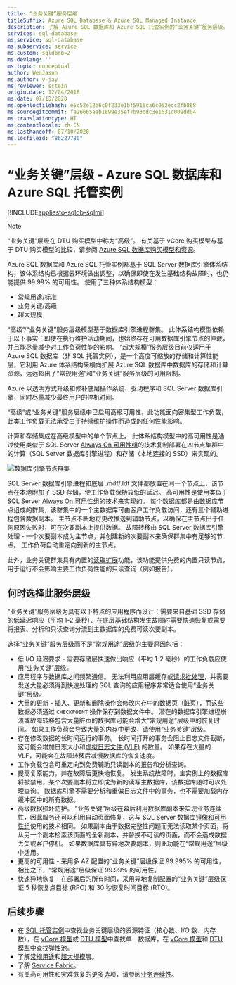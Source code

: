 ```yaml
---
title: “业务关键”服务层级
titleSuffix: Azure SQL Database & Azure SQL Managed Instance
description: 了解 Azure SQL 数据库和 Azure SQL 托管实例的“业务关键”服务层级。
services: sql-database
ms.service: sql-database
ms.subservice: service
ms.custom: sqldbrb=2
ms.devlang: ''
ms.topic: conceptual
author: WenJason
ms.author: v-jay
ms.reviewer: sstein
origin.date: 12/04/2018
ms.date: 07/13/2020
ms.openlocfilehash: e5c52e12a6c0f233e1bf5915ca6c052ecc2fb868
ms.sourcegitcommit: fa26665aab1899e35ef7b93ddc3e1631c009dd04
ms.translationtype: HT
ms.contentlocale: zh-CN
ms.lasthandoff: 07/10/2020
ms.locfileid: "86227780"
---
```

# <a name="business-critical-tier---azure-sql-database-and-azure-sql-managed-instance"></a>“业务关键”层级 - Azure SQL 数据库和 Azure SQL 托管实例 
[!INCLUDE[appliesto-sqldb-sqlmi](../includes/appliesto-sqldb-sqlmi.md)]

> [!NOTE]
> “业务关键”层级在 DTU 购买模型中称为“高级”。 有关基于 vCore 购买模型与基于 DTU 购买模型的比较，请参阅 [Azure SQL 数据库购买模型和资源](purchasing-models.md)。

Azure SQL 数据库和 Azure SQL 托管实例都基于 SQL Server 数据库引擎体系结构，该体系结构已根据云环境做出调整，以确保即使在发生基础结构故障时，也仍能提供 99.99% 的可用性。 使用了三种体系结构模型：
- 常规用途/标准 
- 业务关键/高级
- 超大规模

“高级”/“业务关键”服务层级模型基于数据库引擎进程群集。 此体系结构模型依赖于以下事实：即使在执行维护活动期间，也始终存在可用数据库引擎节点的仲裁，并且能尽量减少对工作负荷性能的影响。 “超大规模”服务层级目前仅适用于 Azure SQL 数据库（非 SQL 托管实例），是一个高度可缩放的存储和计算性能层，它利用 Azure 体系结构来横向扩展 Azure SQL 数据库中数据库的存储和计算资源，远远超出了“常规用途”和“业务关键”服务层级的可用限制。

Azure 以透明方式升级和修补底层操作系统、驱动程序和 SQL Server 数据库引擎，同时尽量减少最终用户的停机时间。 

“高级”或“业务关键”服务层级中已启用高级可用性，此功能面向密集型工作负载，此类工作负载无法承受由于持续维护操作而造成的任何性能影响。

计算和存储集成在高级模型中的单个节点上。 此体系结构模型中的高可用性是通过使用类似于 SQL Server [Always On 可用性组](https://docs.microsoft.com/sql/database-engine/availability-groups/windows/overview-of-always-on-availability-groups-sql-server)的技术复制部署在四节点集群中的计算（SQL Server 数据库引擎进程）和存储（本地连接的 SSD）来实现的。

![数据库引擎节点群集](./media/service-tier-business-critical/business-critical-service-tier.png)

SQL Server 数据库引擎进程和底层 .mdf/.ldf 文件都放置在同一个节点上，该节点在本地附加了 SSD 存储，使工作负载保持较低的延迟。 高可用性是使用类似于 SQL Server [Always On 可用性组](https://docs.microsoft.com/sql/database-engine/availability-groups/windows/overview-of-always-on-availability-groups-sql-server)的技术来实现的。 每个数据库都是由数据库节点组成的群集，该群集中的一个主数据库可由客户工作负载访问，还有三个辅助进程包含数据副本。 主节点不断地将更改推送到辅助节点，以确保在主节点出于任何原因失败时，可在次要副本上提供数据。 故障转移由 SQL Server 数据库引擎处理 - 一个次要副本成为主节点，并创建新的次要副本来确保群集中有足够的节点。 工作负荷自动重定向到新的主节点。

此外，业务关键群集具有内置的[读取扩展](read-scale-out.md)功能，该功能提供免费的内置只读节点，用于运行不会影响主要工作负荷性能的只读查询（例如报告）。

## <a name="when-to-choose-this-service-tier"></a>何时选择此服务层级

“业务关键”服务层级为具有以下特点的应用程序而设计：需要来自基础 SSD 存储的低延迟响应（平均 1-2 毫秒）、在底层基础结构发生故障时需要快速恢复或需要将报表、分析和只读查询分流到主数据库的免费可读次要副本。

选择“业务关键”服务层级而不是“常规用途”层级的主要原因包括：
- 低 I/O 延迟要求 - 需要存储层快速做出响应（平均 1-2 毫秒）的工作负载应使用“业务关键”层级。 
- 应用程序与数据库之间频繁通信。 无法利用应用层缓存或[请求批处理](../performance-improve-use-batching.md)，并需要发送大量必须得到快速处理的 SQL 查询的应用程序非常适合使用“业务关键”层级。
- 大量的更新 - 插入、更新和删除操作会修改内存中的数据页（脏页），而这些数据必须通过 `CHECKPOINT` 操作保存到数据文件中。 潜在的数据库引擎进程崩溃或故障转移包含大量脏页的数据库可能会增大“常规用途”层级中的恢复时间。 如果工作负荷会导致大量的内存中更改，请使用“业务关键”层级。 
- 存在修改数据的长时间运行的事务。 长时间打开的事务会阻止日志文件截断，这可能会增加日志大小和[虚拟日志文件 (VLF)](https://docs.microsoft.com/sql/relational-databases/sql-server-transaction-log-architecture-and-management-guide#physical_arch) 的数量。 如果存在大量的 VLF，可能会在故障转移后减慢数据库的恢复速度。
- 工作负载包含可重定向到免费辅助只读副本的报告和分析查询。
- 提高复原能力，并在故障后更快地恢复。 发生系统故障时，主实例上的数据库将被禁用，某个次要副本将立即成为新的读写主数据库，该数据库随时可以处理查询。 数据库引擎不需要分析和重做日志文件中的事务，也不需要加载内存缓冲区中的所有数据。
- 高级数据损坏防护。 “业务关键”层级在幕后利用数据库副本来实现业务连续性，因此服务还可以利用自动页面修复，这与 SQL Server 数据库[镜像和可用性组](https://docs.microsoft.com/sql/sql-server/failover-clusters/automatic-page-repair-availability-groups-database-mirroring)使用的技术相同。 如果副本由于数据完整性问题而无法读取某个页面，将从另一个副本检索该页面的全新副本，并替换不可读的页面，而不会造成数据丢失或客户停机。 如果数据库具有异地次要副本，则此功能在“常规用途”层级中适用。
- 更高的可用性 - 采用多 AZ 配置的“业务关键”层级保证 99.995% 的可用性，相比之下，“常规用途”层级保证 99.99% 的可用性。
- 快速异地恢复 - 在部署后的所有时间，采用异地复制配置的“业务关键”层级保证 5 秒恢复点目标 (RPO) 和 30 秒恢复时间目标 (RTO)。

## <a name="next-steps"></a>后续步骤

- 在 [SQL 托管实例](../managed-instance/resource-limits.md#service-tier-characteristics)中查找业务关键层级的资源特征（核心数、I/O 数、内存数），在 [vCore 模型](resource-limits-vcore-single-databases.md#business-critical---provisioned-compute---gen4)或 [DTU 模型](resource-limits-dtu-single-databases.md#premium-service-tier)中查找单一数据库，在 [vCore 模型](resource-limits-vcore-elastic-pools.md#business-critical---provisioned-compute---gen4)和 [DTU 模型](resource-limits-dtu-elastic-pools.md#premium-elastic-pool-limits)中查找弹性池。
- 了解[常规用途](service-tier-general-purpose.md)和[超大规模](service-tier-hyperscale.md)层。
- 了解 [Service Fabric](../../service-fabric/service-fabric-overview.md)。
- 有关高可用性和灾难恢复的更多选项，请参阅[业务连续性](business-continuity-high-availability-disaster-recover-hadr-overview.md)。
